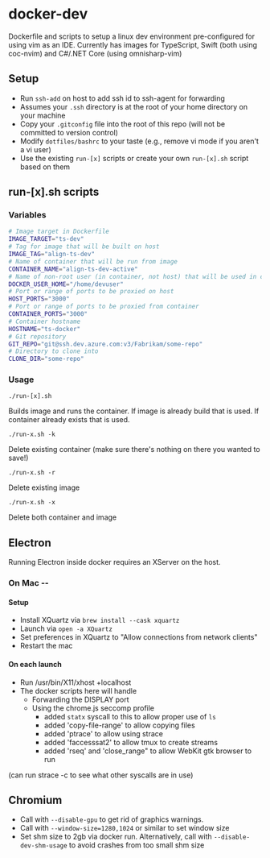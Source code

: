 # docker-dev

Dockerfile and scripts to setup a linux dev environment pre-configured for using vim as an IDE. Currently has images for TypeScript, Swift (both using coc-nvim) and C#/.NET Core (using omnisharp-vim)

## Setup

- Run `ssh-add` on host to add ssh id to ssh-agent for forwarding
- Assumes your `.ssh` directory is at the root of your home directory on your machine
- Copy your `.gitconfig` file into the root of this repo (will not be committed to version control)
- Modify `dotfiles/bashrc` to your taste (e.g., remove vi mode if you aren't a vi user)
- Use the existing `run-[x]` scripts or create your own `run-[x].sh` script based on them

## run-[x].sh scripts

### Variables

```bash
# Image target in Dockerfile
IMAGE_TARGET="ts-dev"
# Tag for image that will be built on host
IMAGE_TAG="align-ts-dev"
# Name of container that will be run from image
CONTAINER_NAME="align-ts-dev-active"
# Name of non-root user (in container, not host) that will be used in container
DOCKER_USER_HOME="/home/devuser"
# Port or range of ports to be proxied on host
HOST_PORTS="3000"
# Port or range of ports to be proxied from container
CONTAINER_PORTS="3000"
# Container hostname
HOSTNAME="ts-docker"
# Git repository
GIT_REPO="git@ssh.dev.azure.com:v3/Fabrikam/some-repo"
# Directory to clone into
CLONE_DIR="some-repo"
```

### Usage

`./run-[x].sh`

Builds image and runs the container. If image is already build that is used. If container already exists that is used.

`./run-x.sh -k`

Delete existing container (make sure there's nothing on there you wanted to save!)

`./run-x.sh -r`

Delete existing image

`./run-x.sh -x`

Delete both container and image

## Electron

Running Electron inside docker requires an XServer on the host.

### On Mac --

#### Setup

- Install XQuartz via `brew install --cask xquartz`
- Launch via `open -a XQuartz`
- Set preferences in XQuartz to "Allow connections from network clients"
- Restart the mac

#### On each launch

- Run /usr/bin/X11/xhost +localhost
- The docker scripts here will handle
  - Forwarding the DISPLAY port
  - Using the chrome.js seccomp profile
    - added `statx` syscall to this to allow proper use of `ls`
    - added 'copy-file-range' to allow copying files
    - added 'ptrace' to allow using strace
    - added 'faccesssat2' to allow tmux to create streams
    - added 'rseq' and 'close_range" to allow WebKit gtk browser to run

(can run strace -c to see what other syscalls are in use)

## Chromium

- Call with `--disable-gpu` to get rid of graphics warnings.
- Call with `--window-size=1280,1024` or similar to set window size
- Set shm size to 2gb via docker run. Alternatively, call with `--disable-dev-shm-usage` to avoid crashes from too small shm size
